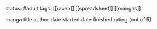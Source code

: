status: #adult 
tags: [[raven]] [[spreadsheet]] [[mangas]] 

manga title 
author 
date started 
date finished 
rating (out of 5)

